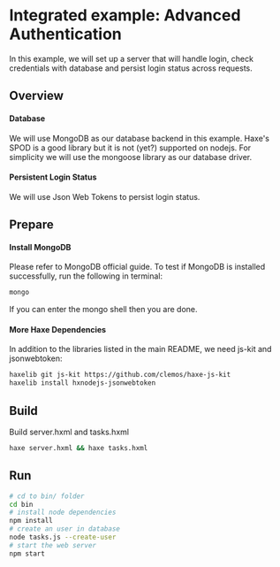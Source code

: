 # Integrated example: Advanced Authentication

In this example, we will set up a server that will handle login, check credentials with database and persist login status across requests.

## Overview

#### Database

We will use MongoDB as our database backend in this example. 
Haxe's SPOD is a good library but it is not (yet?) supported on nodejs.
For simplicity we will use the mongoose library as our database driver.

#### Persistent Login Status

We will use Json Web Tokens to persist login status.


## Prepare

#### Install MongoDB

Please refer to MongoDB official guide.
To test if MongoDB is installed successfully, run the following in terminal:
```bash
mongo
```

If you can enter the mongo shell then you are done.


#### More Haxe Dependencies

In addition to the libraries listed in the main README, we need js-kit and jsonwebtoken:
```bash
haxelib git js-kit https://github.com/clemos/haxe-js-kit
haxelib install hxnodejs-jsonwebtoken
```


## Build

Build server.hxml and tasks.hxml

```bash
haxe server.hxml && haxe tasks.hxml
```

## Run

```bash
# cd to bin/ folder
cd bin
# install node dependencies
npm install
# create an user in database
node tasks.js --create-user
# start the web server
npm start
```